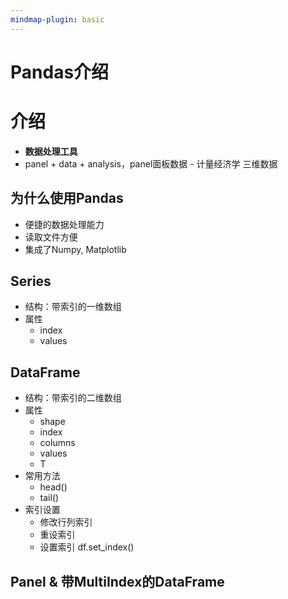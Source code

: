 ```yaml
---
mindmap-plugin: basic
---
```

# Pandas介绍
# 介绍
- **数据处理⼯具**
- panel + data + analysis，panel面板数据 - 计量经济学 三维数据
## 为什么使⽤Pandas
- 便捷的数据处理能⼒
- 读取⽂件⽅便
- 集成了Numpy, Matplotlib
## Series
- 结构：带索引的⼀维数组
- 属性
    - index
    - values   
## DataFrame
- 结构：带索引的⼆维数组
- 属性
    - shape
    - index
    - columns
    - values
    - T    
- 常⽤⽅法
    - head()
    - tail()    
- 索引设置
    - 修改⾏列索引
    - 重设索引
    - 设置索引 df.set_index() 
## Panel & 带MultiIndex的DataFrame